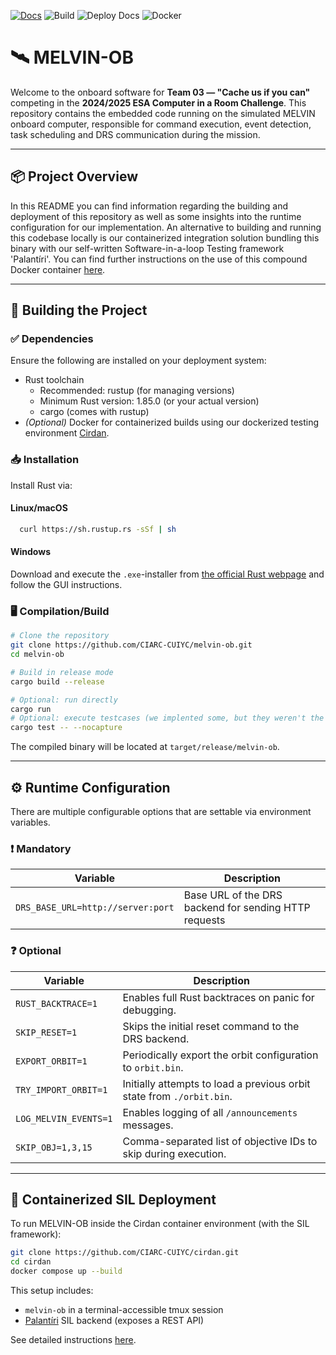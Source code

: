 [![Docs](https://img.shields.io/badge/Docs-blue)](https://github.com/CIARC-CUIYC/melvin-ob)
![Build](https://github.com/CIARC-CUIYC/melvin-ob/actions/workflows/build_binary.yaml/badge.svg) 
![Deploy Docs](https://github.com/CIARC-CUIYC/melvin-ob/actions/workflows/build_pages.yaml/badge.svg) 
![Docker](https://github.com/CIARC-CUIYC/melvin-ob/actions/workflows/build_docker.yaml/badge.svg)

# 🛰 MELVIN-OB
Welcome to the onboard software for **Team 03 — "Cache us if you can"** competing in the **2024/2025 ESA Computer in a Room Challenge**. 
This repository contains the embedded code running on the simulated MELVIN onboard computer, responsible 
for command execution, event detection, task scheduling and DRS communication during the mission.

---

## 📦 Project Overview
In this README you can find information regarding the building and deployment of this repository 
as well as some insights into the runtime configuration for our implementation. 
An alternative to building and running this codebase locally is our containerized integration 
solution bundling this binary with our self-written Software-in-a-loop Testing framework 'Palantíri'. 
You can find further instructions on the use of this compound Docker container
[here](https://github.com/CIARC-CUIYC/cirdan).

---

## 🔨 Building the Project
### ✅ Dependencies
Ensure the following are installed on your deployment system:
* Rust toolchain
    + Recommended: rustup (for managing versions)
    + Minimum Rust version: 1.85.0 (or your actual version)
    + cargo (comes with rustup)
* *(Optional)* Docker for containerized builds using our dockerized testing environment [Cirdan](https://github.com/CIARC-CUIYC/cirdan).

### 📥 Installation
Install Rust via:
#### Linux/macOS
```bash
  curl https://sh.rustup.rs -sSf | sh
```
#### Windows
Download and execute the `.exe`-installer from 
[the official Rust webpage](https://forge.rust-lang.org/infra/other-installation-methods.html) and follow the GUI instructions.
### 🖥️ Compilation/Build
```bash
# Clone the repository
git clone https://github.com/CIARC-CUIYC/melvin-ob.git
cd melvin-ob

# Build in release mode
cargo build --release

# Optional: run directly
cargo run
# Optional: execute testcases (we implented some, but they weren't the focus here)
cargo test -- --nocapture
```
The compiled binary will be located at `target/release/melvin-ob`.

---

## ⚙️ Runtime Configuration
There are multiple configurable options that are settable via environment variables.
### ❗ Mandatory
| Variable                          | Description                                           |
|-----------------------------------|-------------------------------------------------------|
| `DRS_BASE_URL=http://server:port` | Base URL of the DRS backend for sending HTTP requests |

### ❓ Optional
| Variable              | Description                                                           |
|-----------------------|-----------------------------------------------------------------------|
| `RUST_BACKTRACE=1`    | Enables full Rust backtraces on panic for debugging.                  |
| `SKIP_RESET=1`        | Skips the initial reset command to the DRS backend.                   |
| `EXPORT_ORBIT=1`      | Periodically export the orbit configuration to `orbit.bin`.           |
| `TRY_IMPORT_ORBIT=1`  | Initially attempts to load a previous orbit state from `./orbit.bin`. |
| `LOG_MELVIN_EVENTS=1` | Enables logging of all `/announcements` messages.                     |
| `SKIP_OBJ=1,3,15`     | Comma-separated list of objective IDs to skip during execution.       |

---

## 🐳 Containerized SIL Deployment
To run MELVIN-OB inside the Cirdan container environment (with the SIL framework):
```bash
git clone https://github.com/CIARC-CUIYC/cirdan.git
cd cirdan
docker compose up --build
```
This setup includes:
* `melvin-ob` in a terminal-accessible tmux session
* [Palantíri](https://github.com/CIARC-CUIYC/Palantiri) SIL backend (exposes a REST API)

See detailed instructions [here](https://github.com/CIARC-CUIYC/cirdan).